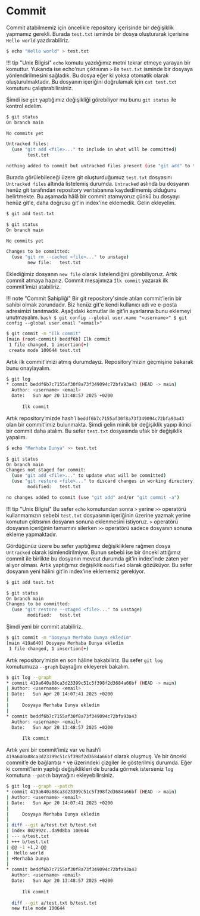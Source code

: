 # Commit

Commit atabilmemiz için öncelikle repository içerisinde bir değişiklik yapmamız gerekli. Burada `test.txt` isminde bir dosya oluşturarak içerisine `Hello world` yazdırabiliriz.

```bash
$ echo "Hello world" > test.txt
```

!!! tip "Unix Bilgisi"
    `echo` komutu yazdığımız metni tekrar etmeye yarayan bir komuttur. Yukarıda ise echo'nun çıktısının `>` ile `test.txt` isminde bir dosyaya yönlendirilmesini sağladık. Bu dosya eğer ki yoksa otomatik olarak oluşturulmaktadır. Bu dosyanın içeriğini doğrulamak için `cat test.txt` komutunu çalıştırabilirsiniz.

Şimdi ise `git` yaptığımız değişikliği görebiliyor mu bunu `git status` ile kontrol edelim.

```bash hl_lines="6-8"
$ git status
On branch main

No commits yet

Untracked files:
  (use "git add <file>..." to include in what will be committed)
        test.txt

nothing added to commit but untracked files present (use "git add" to track)
```

Burada görülebileceği üzere git oluşturduğumuz `test.txt` dosyasını `Untracked files` altında listelemiş durumda. `Untracked` aslında bu dosyanın henüz git tarafından repository veritabanına kaydedilmemiş olduğunu belirtmekte. Bu aşamada hâlâ bir commit atamıyoruz çünkü bu dosyayı henüz git'e, daha doğrusu git'in index'ine eklemedik. Gelin ekleyelim.

```bash
$ git add test.txt

$ git status
On branch main

No commits yet

Changes to be committed:
  (use "git rm --cached <file>..." to unstage)
        new file:   test.txt
```

Eklediğimiz dosyanın `new file` olarak listelendiğini görebiliyoruz. Artık commit atmaya hazırız. Commit mesajımıza `İlk commit` yazarak ilk commit’imizi atabiliriz.

!!! note "Commit Sahipliği"
    Bir git repository'sinde atılan commit’lerin bir sahibi olmak zorundadır. Biz henüz git'e kendi kullanıcı adı ve e-posta adresimizi tanıtmadık. Aşağıdaki komutlar ile git’in ayarlarına bunu eklemeyi unutmayalım.
    ```bash
    $ git config --global user.name "<username>"
    $ git config --global user.email "<email>"
    ```

```bash
$ git commit -m "Ilk commit"
[main (root-commit) beddf6b] Ilk commit
 1 file changed, 1 insertion(+)
 create mode 100644 test.txt
```

Artık ilk commit’imizi atmış durumdayız. Repository’mizin geçmişine bakarak bunu onaylayalım.

```bash
$ git log
* commit beddf6b7c7155af30f8a73f349094c72bfa93a43 (HEAD -> main)
  Author: <username> <email>
  Date:   Sun Apr 20 13:48:57 2025 +0200
  
      Ilk commit
```

Artık repository’mizde hash’i `beddf6b7c7155af30f8a73f349094c72bfa93a43` olan bir commit’imiz bulunmakta. Şimdi gelin minik bir değişiklik yapıp ikinci bir commit daha atalım. Bu sefer `test.txt` dosyasında ufak bir değişiklik yapalım.

```bash
$ echo "Merhaba Dunya" >> test.txt

$ git status
On branch main
Changes not staged for commit:
  (use "git add <file>..." to update what will be committed)
  (use "git restore <file>..." to discard changes in working directory)
        modified:   test.txt

no changes added to commit (use "git add" and/or "git commit -a")
```

!!! tip "Unix Bilgisi"
    Bu sefer `echo` komutundan sonra `>` yerine `>>` operatörü kullanmamızın sebebi `test.txt` dosyasının içeriğinin üzerine yazmak yerine komutun çıktısının dosyanın sonuna eklenmesini istiyoruz. `>` operatörü dosyanın içeriğinin tamamını silerken `>>` operatörü sadece dosyanın sonuna ekleme yapmaktadır.

Gördüğünüz üzere bu sefer yaptığımız değişikliklere rağmen dosya `Untracked` olarak isimlendirilmiyor. Bunun sebebi ise bir önceki attığımız commit ile birlikte bu dosyanın mevcut durumda git’in index’inde zaten yer alıyor olması. Artık yaptığımız değişiklik `modified` olarak gözüküyor. Bu sefer dosyanın yeni hâlini git’in index’ine eklememiz gerekiyor.

```bash
$ git add test.txt

$ git status
On branch main
Changes to be committed:
  (use "git restore --staged <file>..." to unstage)
        modified:   test.txt
```

Şimdi yeni bir commit atabiliriz.

```bash
$ git commit -m "Dosyaya Merhaba Dunya ekledim"
[main 419a640] Dosyaya Merhaba Dunya ekledim
 1 file changed, 1 insertion(+)
```

Artık repository’mizin en son hâline bakabiliriz. Bu sefer `git log` komutumuza `--graph` bayrağını ekleyerek bakalım.

```bash
$ git log --graph
* commit 419a640a88ca3d23399c51c5f398f2d3684a66bf (HEAD -> main)
| Author: <username> <email>
| Date:   Sun Apr 20 14:07:41 2025 +0200
| 
|     Dosyaya Merhaba Dunya ekledim
| 
* commit beddf6b7c7155af30f8a73f349094c72bfa93a43
  Author: <username> <email>
  Date:   Sun Apr 20 13:48:57 2025 +0200
  
      Ilk commit
```

Artık yeni bir commit’imiz var ve hash’i `419a640a88ca3d23399c51c5f398f2d3684a66bf` olarak oluşmuş. Ve bir önceki commit’e de bağlantısı `*` ve üzerindeki çizgiler ile gösterilmiş durumda. Eğer ki commit’lerin yaptığı değişiklikleri de burada görmek isterseniz `log` komutuna `--patch` bayrağını ekleyebilirsiniz.

```bash
$ git log --graph --patch
* commit 419a640a88ca3d23399c51c5f398f2d3684a66bf (HEAD -> main)
| Author: <username> <email>
| Date:   Sun Apr 20 14:07:41 2025 +0200
| 
|     Dosyaya Merhaba Dunya ekledim
| 
| diff --git a/test.txt b/test.txt
| index 802992c..da9d8ba 100644
| --- a/test.txt
| +++ b/test.txt
| @@ -1 +1,2 @@
|  Hello world
| +Merhaba Dunya
| 
* commit beddf6b7c7155af30f8a73f349094c72bfa93a43
  Author: <username> <email>
  Date:   Sun Apr 20 13:48:57 2025 +0200
  
      Ilk commit
  
  diff --git a/test.txt b/test.txt
  new file mode 100644
```

